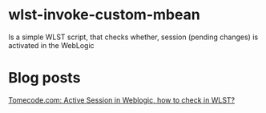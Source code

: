wlst-invoke-custom-mbean
========================

Is a simple WLST script, that checks whether, session (pending changes) is activated in the WebLogic

Blog posts
======================================
[Tomecode.com: Active Session in Weblogic, how to check in WLST?](http://www.tomecode.com/2011/10/25/active-session-in-weblogic-ho-to-check-in-wlst/)
